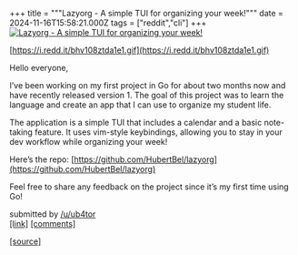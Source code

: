 +++
title = """Lazyorg - A simple TUI for organizing your week!"""
date = 2024-11-16T15:58:21.000Z
tags = ["reddit","cli"]
+++
[![Lazyorg - A simple TUI for organizing your week!](https://b.thumbs.redditmedia.com/ZmchtwggIMMKvjrTNsqeiYG0Y2C53W816dEMG7PyHbY.jpg "Lazyorg - A simple TUI for organizing your week!")](https://www.reddit.com/r/commandline/comments/1gsq9qk/lazyorg_a_simple_tui_for_organizing_your_week/)

[https://i.redd.it/bhv108ztda1e1.gif](https://i.redd.it/bhv108ztda1e1.gif)

Hello everyone,

I’ve been working on my first project in Go for about two months now and have recently released version 1. The goal of this project was to learn the language and create an app that I can use to organize my student life.

The application is a simple TUI that includes a calendar and a basic note-taking feature. It uses vim-style keybindings, allowing you to stay in your dev workflow while organizing your week!

Here’s the repo: [https://github.com/HubertBel/lazyorg](https://github.com/HubertBel/lazyorg)

Feel free to share any feedback on the project since it’s my first time using Go!

submitted by [/u/ub4tor](https://www.reddit.com/user/ub4tor)  
[\[link\]](https://www.reddit.com/r/commandline/comments/1gsq9qk/lazyorg_a_simple_tui_for_organizing_your_week/) [\[comments\]](https://www.reddit.com/r/commandline/comments/1gsq9qk/lazyorg_a_simple_tui_for_organizing_your_week/)

[[source]](https://www.reddit.com/r/commandline/comments/1gsq9qk/lazyorg_a_simple_tui_for_organizing_your_week/)
